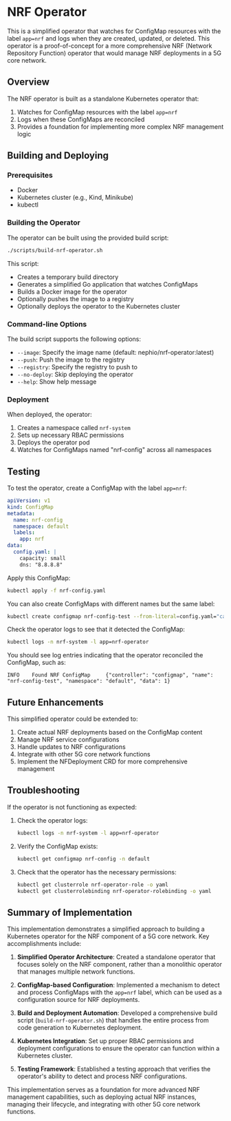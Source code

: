 # NRF Operator

This is a simplified operator that watches for ConfigMap resources with the label `app=nrf` and logs when they are created, updated, or deleted. This operator is a proof-of-concept for a more comprehensive NRF (Network Repository Function) operator that would manage NRF deployments in a 5G core network.

## Overview

The NRF operator is built as a standalone Kubernetes operator that:

1. Watches for ConfigMap resources with the label `app=nrf`
2. Logs when these ConfigMaps are reconciled
3. Provides a foundation for implementing more complex NRF management logic

## Building and Deploying

### Prerequisites

- Docker
- Kubernetes cluster (e.g., Kind, Minikube)
- kubectl

### Building the Operator

The operator can be built using the provided build script:

```bash
./scripts/build-nrf-operator.sh
```

This script:
- Creates a temporary build directory
- Generates a simplified Go application that watches ConfigMaps
- Builds a Docker image for the operator
- Optionally pushes the image to a registry
- Optionally deploys the operator to the Kubernetes cluster

### Command-line Options

The build script supports the following options:

- `--image`: Specify the image name (default: nephio/nrf-operator:latest)
- `--push`: Push the image to the registry
- `--registry`: Specify the registry to push to
- `--no-deploy`: Skip deploying the operator
- `--help`: Show help message

### Deployment

When deployed, the operator:
1. Creates a namespace called `nrf-system`
2. Sets up necessary RBAC permissions
3. Deploys the operator pod
4. Watches for ConfigMaps named "nrf-config" across all namespaces

## Testing

To test the operator, create a ConfigMap with the label `app=nrf`:

```yaml
apiVersion: v1
kind: ConfigMap
metadata:
  name: nrf-config
  namespace: default
  labels:
    app: nrf
data:
  config.yaml: |
    capacity: small
    dns: "8.8.8.8"
```

Apply this ConfigMap:

```bash
kubectl apply -f nrf-config.yaml
```

You can also create ConfigMaps with different names but the same label:

```bash
kubectl create configmap nrf-config-test --from-literal=config.yaml="capacity: medium\ndns: \"1.1.1.1\"" -n default --dry-run=client -o yaml | kubectl label --local -f - app=nrf -o yaml | kubectl apply -f -
```

Check the operator logs to see that it detected the ConfigMap:

```bash
kubectl logs -n nrf-system -l app=nrf-operator
```

You should see log entries indicating that the operator reconciled the ConfigMap, such as:

```
INFO    Found NRF ConfigMap     {"controller": "configmap", "name": "nrf-config-test", "namespace": "default", "data": 1}
```

## Future Enhancements

This simplified operator could be extended to:

1. Create actual NRF deployments based on the ConfigMap content
2. Manage NRF service configurations
3. Handle updates to NRF configurations
4. Integrate with other 5G core network functions
5. Implement the NFDeployment CRD for more comprehensive management

## Troubleshooting

If the operator is not functioning as expected:

1. Check the operator logs:
   ```bash
   kubectl logs -n nrf-system -l app=nrf-operator
   ```

2. Verify the ConfigMap exists:
   ```bash
   kubectl get configmap nrf-config -n default
   ```

3. Check that the operator has the necessary permissions:
   ```bash
   kubectl get clusterrole nrf-operator-role -o yaml
   kubectl get clusterrolebinding nrf-operator-rolebinding -o yaml
   ```

## Summary of Implementation

This implementation demonstrates a simplified approach to building a Kubernetes operator for the NRF component of a 5G core network. Key accomplishments include:

1. **Simplified Operator Architecture**: Created a standalone operator that focuses solely on the NRF component, rather than a monolithic operator that manages multiple network functions.

2. **ConfigMap-based Configuration**: Implemented a mechanism to detect and process ConfigMaps with the `app=nrf` label, which can be used as a configuration source for NRF deployments.

3. **Build and Deployment Automation**: Developed a comprehensive build script (`build-nrf-operator.sh`) that handles the entire process from code generation to Kubernetes deployment.

4. **Kubernetes Integration**: Set up proper RBAC permissions and deployment configurations to ensure the operator can function within a Kubernetes cluster.

5. **Testing Framework**: Established a testing approach that verifies the operator's ability to detect and process NRF configurations.

This implementation serves as a foundation for more advanced NRF management capabilities, such as deploying actual NRF instances, managing their lifecycle, and integrating with other 5G core network functions. 